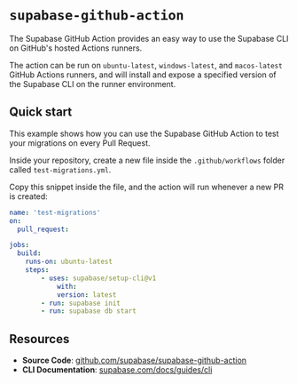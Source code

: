 # `supabase-github-action`

The Supabase GitHub Action provides an easy way to use the Supabase CLI on
GitHub's hosted Actions runners.

The action can be run on `ubuntu-latest`, `windows-latest`, and `macos-latest`
GitHub Actions runners, and will install and expose a specified version of the
Supabase CLI on the runner environment.

## Quick start

This example shows how you can use the Supabase GitHub Action to test your
migrations on every Pull Request.

Inside your repository, create a new file inside the `.github/workflows` folder
called `test-migrations.yml`.

Copy this snippet inside the file, and the action will run whenever a new PR is
created:

```yaml
name: 'test-migrations'
on:
  pull_request:

jobs:
  build:
    runs-on: ubuntu-latest
    steps:
        - uses: supabase/setup-cli@v1
            with:
            version: latest
        - run: supabase init
        - run: supabase db start
```

## Resources

- **Source Code**:
  <a href="https://github.com/supabase/supabase-github-action" target="_blank">github.com/supabase/supabase-github-action</a>
- **CLI Documentation**:
  <a href="https://supabase.com/docs/guides/cli" target="_blank">supabase.com/docs/guides/cli</a>
